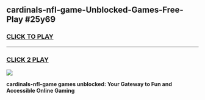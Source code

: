
## cardinals-nfl-game-Unblocked-Games-Free-Play #25y69
<h3>
<a href="https://us.freeplayer.one?title=cardinals-nfl-game&ref=9M">CLICK TO PLAY</a></h3>
<hr>

<h3>
<a href="https://us.freeplayer.one?title=cardinals-nfl-game&ref=9M">CLICK 2 PLAY</a>
  
</h3>

<a href="https://us.freeplayer.one?title=cardinals-nfl-game&ref=9M"><img src="https://clearcache.store/games.png"></a>


**cardinals-nfl-game games unblocked: Your Gateway to Fun and Accessible Online Gaming**
